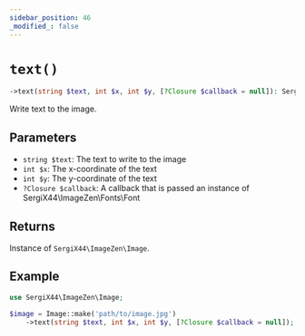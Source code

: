 ```yaml
---
sidebar_position: 46
_modified_: false
---
```

# `text()`

```php
->text(string $text, int $x, int $y, [?Closure $callback = null]): SergiX44\ImageZen\Image
```
Write text to the image.

## Parameters

- `string $text`: The text to write to the image
- `int $x`: The x-coordinate of the text
- `int $y`: The y-coordinate of the text
- `?Closure $callback`: A callback that is passed an instance of SergiX44\ImageZen\Fonts\Font


## Returns

Instance of `SergiX44\ImageZen\Image`.

## Example

```php
use SergiX44\ImageZen\Image;

$image = Image::make('path/to/image.jpg')
    ->text(string $text, int $x, int $y, [?Closure $callback = null]);

```
